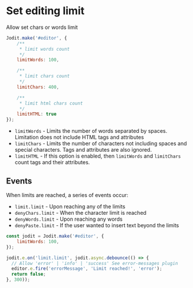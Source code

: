 # Set editing limit

Allow set chars or words limit

```js
Jodit.make('#editor', {
	/**
	 * limit words count
	 */
	limitWords: 100,

	/**
	 * limit chars count
	 */
	limitChars: 400,

	/**
	 * limit html chars count
	 */
	limitHTML: true
});
```

-   `limitWords` - Limits the number of words separated by spaces. Limitation does not include HTML tags and attributes
-   `limitChars` - Limits the number of characters not including spaces and special characters. Tags and attributes are also ignored.
-   `limitHTML` - If this option is enabled, then `limitWords` and `limitChars` count tags and their attributes.

## Events

When limits are reached, a series of events occur:

- `limit.limit` - Upon reaching any of the limits
- `denyChars.limit` - When the character limit is reached
- `denyWords.limit` - Upon reaching any words
- `denyPaste.limit` - If the user wanted to insert text beyond the limits

```js
const jodit = Jodit.make('#editor', {
	limitWords: 100,
});

jodit.e.on('limit.limit', jodit.async.debounce(() => {
  // Allow 'error' | 'info' | 'success' See error-messages plugin
  editor.e.fire('errorMessage', 'Limit reached!', 'error');
  return false;
}, 300));
```
